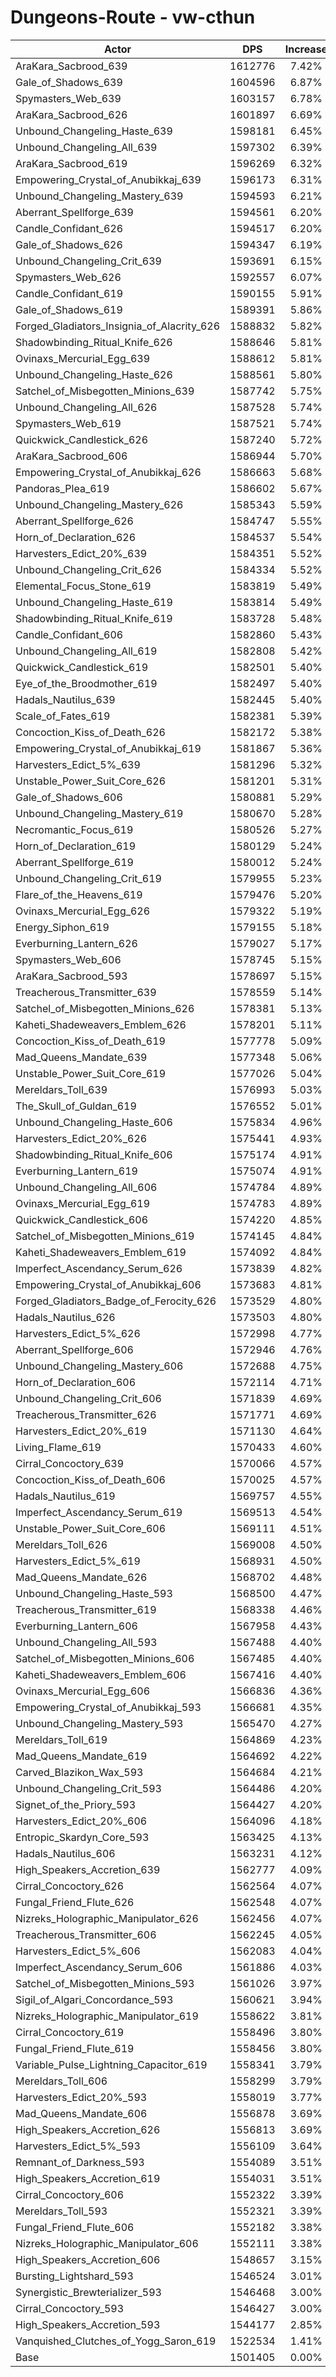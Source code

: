 # Dungeons-Route - vw-cthun
| Actor | DPS | Increase |
|---|:---:|:---:|
|AraKara_Sacbrood_639|1612776|7.42%|
|Gale_of_Shadows_639|1604596|6.87%|
|Spymasters_Web_639|1603157|6.78%|
|AraKara_Sacbrood_626|1601897|6.69%|
|Unbound_Changeling_Haste_639|1598181|6.45%|
|Unbound_Changeling_All_639|1597302|6.39%|
|AraKara_Sacbrood_619|1596269|6.32%|
|Empowering_Crystal_of_Anubikkaj_639|1596173|6.31%|
|Unbound_Changeling_Mastery_639|1594593|6.21%|
|Aberrant_Spellforge_639|1594561|6.20%|
|Candle_Confidant_626|1594517|6.20%|
|Gale_of_Shadows_626|1594347|6.19%|
|Unbound_Changeling_Crit_639|1593691|6.15%|
|Spymasters_Web_626|1592557|6.07%|
|Candle_Confidant_619|1590155|5.91%|
|Gale_of_Shadows_619|1589391|5.86%|
|Forged_Gladiators_Insignia_of_Alacrity_626|1588832|5.82%|
|Shadowbinding_Ritual_Knife_626|1588646|5.81%|
|Ovinaxs_Mercurial_Egg_639|1588612|5.81%|
|Unbound_Changeling_Haste_626|1588561|5.80%|
|Satchel_of_Misbegotten_Minions_639|1587742|5.75%|
|Unbound_Changeling_All_626|1587528|5.74%|
|Spymasters_Web_619|1587521|5.74%|
|Quickwick_Candlestick_626|1587240|5.72%|
|AraKara_Sacbrood_606|1586944|5.70%|
|Empowering_Crystal_of_Anubikkaj_626|1586663|5.68%|
|Pandoras_Plea_619|1586602|5.67%|
|Unbound_Changeling_Mastery_626|1585343|5.59%|
|Aberrant_Spellforge_626|1584747|5.55%|
|Horn_of_Declaration_626|1584537|5.54%|
|Harvesters_Edict_20%_639|1584351|5.52%|
|Unbound_Changeling_Crit_626|1584334|5.52%|
|Elemental_Focus_Stone_619|1583819|5.49%|
|Unbound_Changeling_Haste_619|1583814|5.49%|
|Shadowbinding_Ritual_Knife_619|1583728|5.48%|
|Candle_Confidant_606|1582860|5.43%|
|Unbound_Changeling_All_619|1582808|5.42%|
|Quickwick_Candlestick_619|1582501|5.40%|
|Eye_of_the_Broodmother_619|1582497|5.40%|
|Hadals_Nautilus_639|1582445|5.40%|
|Scale_of_Fates_619|1582381|5.39%|
|Concoction_Kiss_of_Death_626|1582172|5.38%|
|Empowering_Crystal_of_Anubikkaj_619|1581867|5.36%|
|Harvesters_Edict_5%_639|1581296|5.32%|
|Unstable_Power_Suit_Core_626|1581201|5.31%|
|Gale_of_Shadows_606|1580881|5.29%|
|Unbound_Changeling_Mastery_619|1580670|5.28%|
|Necromantic_Focus_619|1580526|5.27%|
|Horn_of_Declaration_619|1580129|5.24%|
|Aberrant_Spellforge_619|1580012|5.24%|
|Unbound_Changeling_Crit_619|1579955|5.23%|
|Flare_of_the_Heavens_619|1579476|5.20%|
|Ovinaxs_Mercurial_Egg_626|1579322|5.19%|
|Energy_Siphon_619|1579155|5.18%|
|Everburning_Lantern_626|1579027|5.17%|
|Spymasters_Web_606|1578745|5.15%|
|AraKara_Sacbrood_593|1578697|5.15%|
|Treacherous_Transmitter_639|1578559|5.14%|
|Satchel_of_Misbegotten_Minions_626|1578381|5.13%|
|Kaheti_Shadeweavers_Emblem_626|1578201|5.11%|
|Concoction_Kiss_of_Death_619|1577778|5.09%|
|Mad_Queens_Mandate_639|1577348|5.06%|
|Unstable_Power_Suit_Core_619|1577026|5.04%|
|Mereldars_Toll_639|1576993|5.03%|
|The_Skull_of_Guldan_619|1576552|5.01%|
|Unbound_Changeling_Haste_606|1575834|4.96%|
|Harvesters_Edict_20%_626|1575441|4.93%|
|Shadowbinding_Ritual_Knife_606|1575174|4.91%|
|Everburning_Lantern_619|1575074|4.91%|
|Unbound_Changeling_All_606|1574784|4.89%|
|Ovinaxs_Mercurial_Egg_619|1574783|4.89%|
|Quickwick_Candlestick_606|1574220|4.85%|
|Satchel_of_Misbegotten_Minions_619|1574145|4.84%|
|Kaheti_Shadeweavers_Emblem_619|1574092|4.84%|
|Imperfect_Ascendancy_Serum_626|1573839|4.82%|
|Empowering_Crystal_of_Anubikkaj_606|1573683|4.81%|
|Forged_Gladiators_Badge_of_Ferocity_626|1573529|4.80%|
|Hadals_Nautilus_626|1573503|4.80%|
|Harvesters_Edict_5%_626|1572998|4.77%|
|Aberrant_Spellforge_606|1572946|4.76%|
|Unbound_Changeling_Mastery_606|1572688|4.75%|
|Horn_of_Declaration_606|1572114|4.71%|
|Unbound_Changeling_Crit_606|1571839|4.69%|
|Treacherous_Transmitter_626|1571771|4.69%|
|Harvesters_Edict_20%_619|1571130|4.64%|
|Living_Flame_619|1570433|4.60%|
|Cirral_Concoctory_639|1570066|4.57%|
|Concoction_Kiss_of_Death_606|1570025|4.57%|
|Hadals_Nautilus_619|1569757|4.55%|
|Imperfect_Ascendancy_Serum_619|1569513|4.54%|
|Unstable_Power_Suit_Core_606|1569111|4.51%|
|Mereldars_Toll_626|1569008|4.50%|
|Harvesters_Edict_5%_619|1568931|4.50%|
|Mad_Queens_Mandate_626|1568702|4.48%|
|Unbound_Changeling_Haste_593|1568500|4.47%|
|Treacherous_Transmitter_619|1568338|4.46%|
|Everburning_Lantern_606|1567958|4.43%|
|Unbound_Changeling_All_593|1567488|4.40%|
|Satchel_of_Misbegotten_Minions_606|1567485|4.40%|
|Kaheti_Shadeweavers_Emblem_606|1567416|4.40%|
|Ovinaxs_Mercurial_Egg_606|1566836|4.36%|
|Empowering_Crystal_of_Anubikkaj_593|1566681|4.35%|
|Unbound_Changeling_Mastery_593|1565470|4.27%|
|Mereldars_Toll_619|1564869|4.23%|
|Mad_Queens_Mandate_619|1564692|4.22%|
|Carved_Blazikon_Wax_593|1564684|4.21%|
|Unbound_Changeling_Crit_593|1564486|4.20%|
|Signet_of_the_Priory_593|1564427|4.20%|
|Harvesters_Edict_20%_606|1564096|4.18%|
|Entropic_Skardyn_Core_593|1563425|4.13%|
|Hadals_Nautilus_606|1563231|4.12%|
|High_Speakers_Accretion_639|1562777|4.09%|
|Cirral_Concoctory_626|1562564|4.07%|
|Fungal_Friend_Flute_626|1562548|4.07%|
|Nizreks_Holographic_Manipulator_626|1562456|4.07%|
|Treacherous_Transmitter_606|1562245|4.05%|
|Harvesters_Edict_5%_606|1562083|4.04%|
|Imperfect_Ascendancy_Serum_606|1561886|4.03%|
|Satchel_of_Misbegotten_Minions_593|1561026|3.97%|
|Sigil_of_Algari_Concordance_593|1560621|3.94%|
|Nizreks_Holographic_Manipulator_619|1558622|3.81%|
|Cirral_Concoctory_619|1558496|3.80%|
|Fungal_Friend_Flute_619|1558456|3.80%|
|Variable_Pulse_Lightning_Capacitor_619|1558341|3.79%|
|Mereldars_Toll_606|1558299|3.79%|
|Harvesters_Edict_20%_593|1558019|3.77%|
|Mad_Queens_Mandate_606|1556878|3.69%|
|High_Speakers_Accretion_626|1556813|3.69%|
|Harvesters_Edict_5%_593|1556109|3.64%|
|Remnant_of_Darkness_593|1554089|3.51%|
|High_Speakers_Accretion_619|1554031|3.51%|
|Cirral_Concoctory_606|1552322|3.39%|
|Mereldars_Toll_593|1552321|3.39%|
|Fungal_Friend_Flute_606|1552182|3.38%|
|Nizreks_Holographic_Manipulator_606|1552111|3.38%|
|High_Speakers_Accretion_606|1548657|3.15%|
|Bursting_Lightshard_593|1546524|3.01%|
|Synergistic_Brewterializer_593|1546468|3.00%|
|Cirral_Concoctory_593|1546427|3.00%|
|High_Speakers_Accretion_593|1544177|2.85%|
|Vanquished_Clutches_of_Yogg_Saron_619|1522534|1.41%|
|Base|1501405|0.00%|
